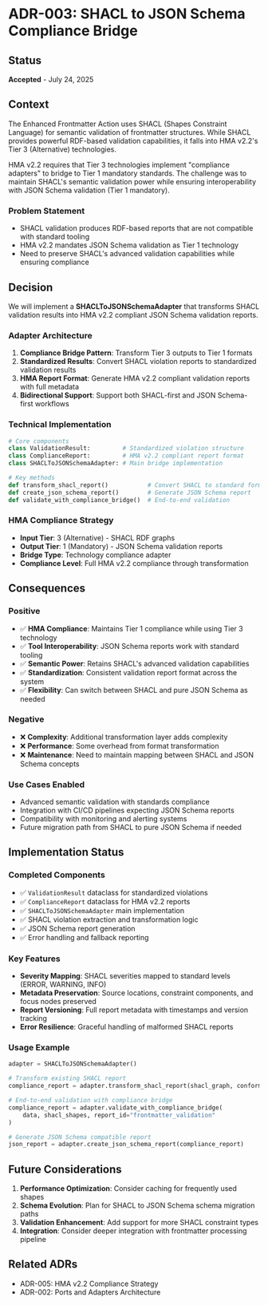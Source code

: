 # ADR-003: SHACL to JSON Schema Compliance Bridge

## Status
**Accepted** - July 24, 2025

## Context

The Enhanced Frontmatter Action uses SHACL (Shapes Constraint Language) for semantic validation of frontmatter structures. While SHACL provides powerful RDF-based validation capabilities, it falls into HMA v2.2's Tier 3 (Alternative) technologies.

HMA v2.2 requires that Tier 3 technologies implement "compliance adapters" to bridge to Tier 1 mandatory standards. The challenge was to maintain SHACL's semantic validation power while ensuring interoperability with JSON Schema validation (Tier 1 mandatory).

### Problem Statement
- SHACL validation produces RDF-based reports that are not compatible with standard tooling
- HMA v2.2 mandates JSON Schema validation as Tier 1 technology
- Need to preserve SHACL's advanced validation capabilities while ensuring compliance

## Decision

We will implement a **SHACLToJSONSchemaAdapter** that transforms SHACL validation results into HMA v2.2 compliant JSON Schema validation reports.

### Adapter Architecture

1. **Compliance Bridge Pattern**: Transform Tier 3 outputs to Tier 1 formats
2. **Standardized Results**: Convert SHACL violation reports to standardized validation results
3. **HMA Report Format**: Generate HMA v2.2 compliant validation reports with full metadata
4. **Bidirectional Support**: Support both SHACL-first and JSON Schema-first workflows

### Technical Implementation

```python
# Core components
class ValidationResult:         # Standardized violation structure
class ComplianceReport:         # HMA v2.2 compliant report format
class SHACLToJSONSchemaAdapter: # Main bridge implementation

# Key methods
def transform_shacl_report()           # Convert SHACL to standard format
def create_json_schema_report()        # Generate JSON Schema report
def validate_with_compliance_bridge()  # End-to-end validation
```

### HMA Compliance Strategy

- **Input Tier**: 3 (Alternative) - SHACL RDF graphs
- **Output Tier**: 1 (Mandatory) - JSON Schema validation reports
- **Bridge Type**: Technology compliance adapter
- **Compliance Level**: Full HMA v2.2 compliance through transformation

## Consequences

### Positive
- ✅ **HMA Compliance**: Maintains Tier 1 compliance while using Tier 3 technology
- ✅ **Tool Interoperability**: JSON Schema reports work with standard tooling
- ✅ **Semantic Power**: Retains SHACL's advanced validation capabilities
- ✅ **Standardization**: Consistent validation report format across the system
- ✅ **Flexibility**: Can switch between SHACL and pure JSON Schema as needed

### Negative
- ❌ **Complexity**: Additional transformation layer adds complexity
- ❌ **Performance**: Some overhead from format transformation
- ❌ **Maintenance**: Need to maintain mapping between SHACL and JSON Schema concepts

### Use Cases Enabled
- Advanced semantic validation with standards compliance
- Integration with CI/CD pipelines expecting JSON Schema reports
- Compatibility with monitoring and alerting systems
- Future migration path from SHACL to pure JSON Schema if needed

## Implementation Status

### Completed Components
- ✅ `ValidationResult` dataclass for standardized violations
- ✅ `ComplianceReport` dataclass for HMA v2.2 reports
- ✅ `SHACLToJSONSchemaAdapter` main implementation
- ✅ SHACL violation extraction and transformation logic
- ✅ JSON Schema report generation
- ✅ Error handling and fallback reporting

### Key Features
- **Severity Mapping**: SHACL severities mapped to standard levels (ERROR, WARNING, INFO)
- **Metadata Preservation**: Source locations, constraint components, and focus nodes preserved
- **Report Versioning**: Full report metadata with timestamps and version tracking
- **Error Resilience**: Graceful handling of malformed SHACL reports

### Usage Example

```python
adapter = SHACLToJSONSchemaAdapter()

# Transform existing SHACL report
compliance_report = adapter.transform_shacl_report(shacl_graph, conforms)

# End-to-end validation with compliance bridge
compliance_report = adapter.validate_with_compliance_bridge(
    data, shacl_shapes, report_id="frontmatter_validation"
)

# Generate JSON Schema compatible report
json_report = adapter.create_json_schema_report(compliance_report)
```

## Future Considerations

1. **Performance Optimization**: Consider caching for frequently used shapes
2. **Schema Evolution**: Plan for SHACL to JSON Schema schema migration paths
3. **Validation Enhancement**: Add support for more SHACL constraint types
4. **Integration**: Consider deeper integration with frontmatter processing pipeline

## Related ADRs
- ADR-005: HMA v2.2 Compliance Strategy
- ADR-002: Ports and Adapters Architecture